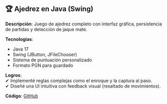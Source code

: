 ## 🏆 Ajedrez en Java (Swing)

**Descripción**: Juego de ajedrez completo con interfaz gráfica, persistencia de partidas y detección de jaque mate.

**Tecnologías**:  
- Java 17  
- Swing (JButton, JFileChooser)  
- Sistema de puntuación personalizado  
- Formato PGN para guardado  

**Logros**:  
✔ Implementé reglas complejas como el enroque y la captura al paso.  
✔ Diseñé una UI intuitiva con feedback visual (resaltado de movimientos).  

**Código**: [GitHub](https://github.com/tu-usuario/ajedrez-java)   
